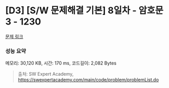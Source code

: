 # [D3] [S/W 문제해결 기본] 8일차 - 암호문3 - 1230 

[문제 링크](https://swexpertacademy.com/main/code/problem/problemDetail.do?contestProbId=AV14zIwqAHwCFAYD) 

### 성능 요약

메모리: 30,120 KB, 시간: 170 ms, 코드길이: 2,082 Bytes



> 출처: SW Expert Academy, https://swexpertacademy.com/main/code/problem/problemList.do